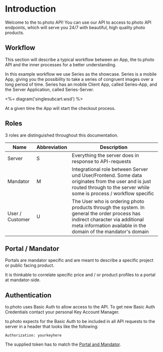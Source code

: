 # Introduction

Welcome to the to.photo API! You can use our API to access to.photo API endpoints, which will serve you 24/7 with beautiful, high quality photo products.

## Workflow

This section will describe a typical workflow between an App, the to.photo API and the inner processes for a better understanding.

In this example workflow we use Series as the showcase. Series is a mobile App, giving you the possibility to take a series of congruent images over a long period of time. Series has an mobile Client App, called Series-App, and the Server Application, called Series-Server.

<%= diagram('singlesubcart.wsd') %>

At a given time the App will start the checkout process. 

## Roles

3 roles are distinguished throughout this documentation.

| Name            | Abbreviation | Description  |
| --------------- | ------------ | ------------ |
| Server          | S            | Everything the server does in response to API-requests |
| Mandator        | M            | Integrational role between Server und User/Frontend. Some data originates from the user and is just routed through to the server while some is process / workflow specific | 
| User / Customer | U            | The User who is ordering photo products through the system. In general the order process has indirect character via additional meta information available in the domain of the mandator's domain |

## Portal / Mandator

Portals are mandator specific and are meant to describe a specific project or public facing product. 

It is thinkable to correlate specific price and / or product profiles to a portal at mandator-side.

## Authentication

to.photo uses Basic Auth to allow access to the API. To get new Basic Auth Credentials contact your personal Key Account Manager.

to.photo expects for the Basic Auth to be included in all API requests to the server in a header that looks like the following:

`Authorization: yourkeyhere`

The supplied token has to match the [Portal and Mandator](#portal-mandator).
